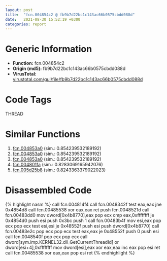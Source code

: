 ```yaml
---
layout: post
title:  "fcn.004854c2 @ fb9b7d22bc1c143ac66b0575cbdd088d"
date:   2021-08-30 15:52:19 +0300
categories: report
---
```


# Generic Information
- **Function:** fcn.004854c2
- **Origin (md5):** fb9b7d22bc1c143ac66b0575cbdd088d
- **VirusTotal:** [virustotal.com/gui/file/fb9b7d22bc1c143ac66b0575cbdd088d][virustotal_ref]

# Code Tags
<span class="tag" id="THREAD">THREAD</span>


# Similar Functions

1. [fcn.004853a0][similar_1_ref] (sim.: 0.854239532189192)
2. [fcn.004853a0][similar_2_ref] (sim.: 0.854239532189192)
3. [fcn.004853a0][similar_3_ref] (sim.: 0.854239532189192)
4. [fcn.004801fa][similar_4_ref] (sim.: 0.8283069165942076)
5. [fcn.005d25b8][similar_5_ref] (sim.: 0.8243363379022023)


# Disassembled Code

{% highlight nasm %}
call fcn.004814f4
call fcn.0048342f
test eax,eax
jne 0x4854d8
call fcn.00485538
xor eax,eax
ret 
push fcn.0048521d
call fcn.00483dd0
mov dword[0x4b8770],eax
pop ecx
cmp eax,0xffffffff
je 0x4854d0
push esi
push 0x3bc
push 1
call fcn.00483b4f
mov esi,eax
pop ecx
pop ecx
test esi,esi
je 0x48552f
push esi
push dword[0x4b8770]
call fcn.00483e2c
pop ecx
pop ecx
test eax,eax
je 0x48552f
push 0
push esi
call fcn.0048540f
pop ecx
pop ecx
call dword[sym.imp.KERNEL32.dll_GetCurrentThreadId]
or dword[esi+4],0xffffffff
mov dword[esi],eax
xor eax,eax
inc eax
pop esi
ret 
call fcn.00485538
xor eax,eax
pop esi
ret 
{% endhighlight %}


[similar_1_ref]: /report/fcn.004853a0@152885a790b99953ce23874f0947b7bd
[similar_2_ref]: /report/fcn.004853a0@fb9b7d22bc1c143ac66b0575cbdd088d
[similar_3_ref]: /report/fcn.004853a0@912f1d013a0d6151bc7a7cef6da1b2a0
[similar_4_ref]: /report/fcn.004801fa@289859175c221b107317af7727d26c17
[similar_5_ref]: /report/fcn.005d25b8@36725a4ae161c6e8a09f5f34ebd6f2e0
[virustotal_ref]: https://www.virustotal.com/gui/file/fb9b7d22bc1c143ac66b0575cbdd088d